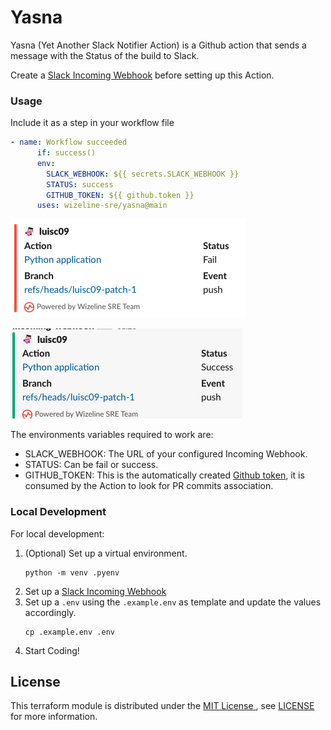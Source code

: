 # Yasna
Yasna (Yet Another Slack Notifier Action) is a Github action that sends a message with the Status of the build to Slack.

Create a [Slack Incoming Webhook](https://api.slack.com/messaging/webhooks#create_a_webhook) before setting up this Action.

### Usage
Include it as a step in your workflow file

```yaml
- name: Workflow succeeded
      if: success()
      env:
        SLACK_WEBHOOK: ${{ secrets.SLACK_WEBHOOK }}
        STATUS: success
        GITHUB_TOKEN: ${{ github.token }}
      uses: wizeline-sre/yasna@main
```
![Yasna Slack message of a failed workflow](./docs/yasna_failure.png "Yasna Failure")

![Yasna Slack message of a succeeded workflow](./docs/yasna_success.png "Yasna Success")

The environments variables required to work are:
* SLACK_WEBHOOK: The URL of your configured Incoming Webhook.
* STATUS: Can be fail or success.
* GITHUB_TOKEN: This is the automatically created [Github token](https://docs.github.com/en/actions/reference/authentication-in-a-workflow#about-the-github_token-secret), it is consumed by the Action to look for PR commits association.

### Local Development
For local development:
1. (Optional) Set up a virtual environment.
    ```shell
    python -m venv .pyenv
    ```
1. Set up a [Slack Incoming Webhook](https://api.slack.com/messaging/webhooks#create_a_webhook)
1. Set up a `.env` using the `.example.env` as template and update the values accordingly.
   ```shell
   cp .example.env .env
   ```
1. Start Coding!

## License
This terraform module is distributed under the [MIT License ](https://opensource.org/licenses/MIT), see [LICENSE](./LICENSE) for more information.
